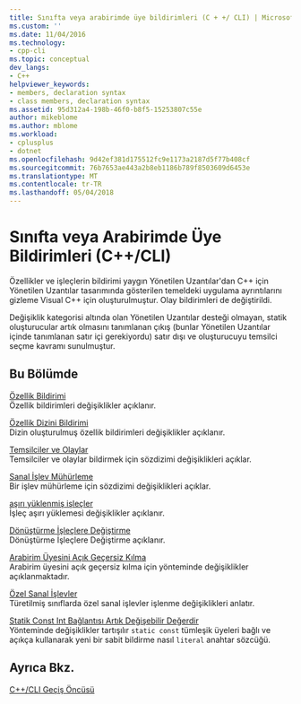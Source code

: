 ```yaml
---
title: Sınıfta veya arabirimde üye bildirimleri (C + +/ CLI) | Microsoft Docs
ms.custom: ''
ms.date: 11/04/2016
ms.technology:
- cpp-cli
ms.topic: conceptual
dev_langs:
- C++
helpviewer_keywords:
- members, declaration syntax
- class members, declaration syntax
ms.assetid: 95d312a4-198b-46f0-b8f5-15253807c55e
author: mikeblome
ms.author: mblome
ms.workload:
- cplusplus
- dotnet
ms.openlocfilehash: 9d42ef381d175512fc9e1173a2187d5f77b408cf
ms.sourcegitcommit: 76b7653ae443a2b8eb1186b789f8503609d6453e
ms.translationtype: MT
ms.contentlocale: tr-TR
ms.lasthandoff: 05/04/2018
---
```

# <a name="member-declarations-within-a-class-or-interface-ccli"></a>Sınıfta veya Arabirimde Üye Bildirimleri (C++/CLI)
Özellikler ve işleçlerin bildirimi yaygın Yönetilen Uzantılar'dan C++ için Yönetilen Uzantılar tasarımında gösterilen temeldeki uygulama ayrıntılarını gizleme Visual C++ için oluşturulmuştur. Olay bildirimleri de değiştirildi.  
  
 Değişiklik kategorisi altında olan Yönetilen Uzantılar desteği olmayan, statik oluşturucular artık olmasını tanımlanan çıkış (bunlar Yönetilen Uzantılar içinde tanımlanan satır içi gerekiyordu) satır dışı ve oluşturucuyu temsilci seçme kavramı sunulmuştur.  
  
## <a name="in-this-section"></a>Bu Bölümde  
 [Özellik Bildirimi](../dotnet/property-declaration.md)  
 Özellik bildirimleri değişiklikler açıklanır.  
  
 [Özellik Dizini Bildirimi](../dotnet/property-index-declaration.md)  
 Dizin oluşturulmuş özellik bildirimleri değişiklikler açıklanır.  
  
 [Temsilciler ve Olaylar](../dotnet/delegates-and-events.md)  
 Temsilciler ve olaylar bildirmek için sözdizimi değişiklikleri açıklar.  
  
 [Sanal İşlev Mühürleme](../dotnet/sealing-a-virtual-function.md)  
 Bir işlev mühürleme için sözdizimi değişiklikleri açıklar.  
  
 [aşırı yüklenmiş işleçler](../dotnet/overloaded-operators.md)  
 İşleç aşırı yüklemesi değişiklikler açıklanır.  
  
 [Dönüştürme İşleçlere Değiştirme](../dotnet/changes-to-conversion-operators.md)  
 Dönüştürme İşleçlere Değiştirme açıklanır.  
  
 [Arabirim Üyesini Açık Geçersiz Kılma](../dotnet/explicit-override-of-an-interface-member.md)  
 Arabirim üyesini açık geçersiz kılma için yönteminde değişiklikler açıklanmaktadır.  
  
 [Özel Sanal İşlevler](../dotnet/private-virtual-functions.md)  
 Türetilmiş sınıflarda özel sanal işlevler işlenme değişiklikleri anlatır.  
  
 [Statik Const Int Bağlantısı Artık Değişebilir Değerdir](../dotnet/static-const-int-linkage-is-no-longer-literal.md)  
 Yönteminde değişiklikler tartışılır `static const` tümleşik üyeleri bağlı ve açıkça kullanarak yeni bir sabit bildirme nasıl `literal` anahtar sözcüğü.  
  
## <a name="see-also"></a>Ayrıca Bkz.  
 [C++/CLI Geçiş Öncüsü](../dotnet/cpp-cli-migration-primer.md)